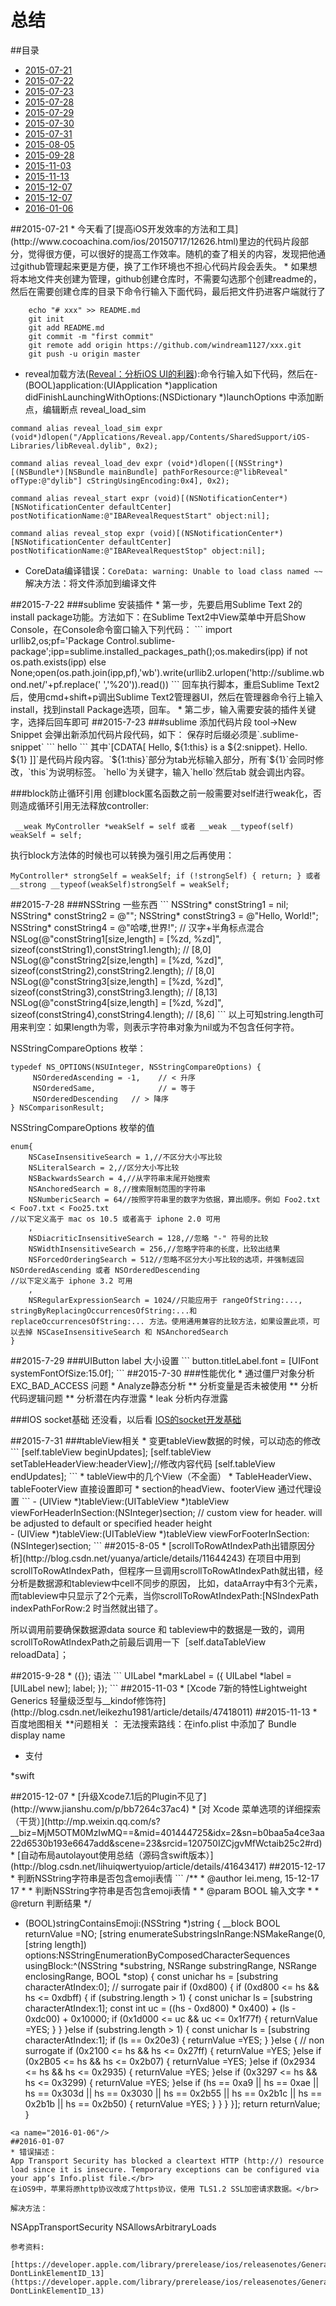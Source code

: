 # 总结
##<a name="index"/>目录
* [2015-07-21](#2015-07-21)
* [2015-07-22](#2015-07-22)
* [2015-07-23](#2015-07-23)
* [2015-07-28](#2015-07-28)
* [2015-07-29](#2015-07-29)
* [2015-07-30](#2015-07-30)
* [2015-07-31](#2015-07-31)
* [2015-08-05](#2015-08-05)
* [2015-09-28](#2015-09-28)
* [2015-11-03](#2015-11-03)
* [2015-11-13](#2015-11-13)
* [2015-12-07](#2015-12-07)
* [2015-12-07](#2015-12-17)
* [2016-01-06](#2016-01-06)

<a name="2015-07-21"/>
##2015-07-21
* 今天看了[提高iOS开发效率的方法和工具](http://www.cocoachina.com/ios/20150717/12626.html)里边的代码片段部分，觉得很方便，可以很好的提高工作效率。随机的查了相关的内容，发现把他通过github管理起来更是方便，换了工作环境也不担心代码片段会丢失。
* 如果想将本地文件夹创建为管理，github创建仓库时，不需要勾选那个创建readme的，然后在需要创建仓库的目录下命令行输入下面代码，最后把文件扔进客户端就行了

```
    echo "# xxx" >> README.md
	git init
	git add README.md
	git commit -m "first commit"
	git remote add origin https://github.com/windream1127/xxx.git
	git push -u origin master
```
* reveal加载方法([Reveal：分析iOS UI的利器](http://security.ios-wiki.com/issue-3-4/)):命令行输入如下代码，然后在- (BOOL)application:(UIApplication *)application didFinishLaunchingWithOptions:(NSDictionary *)launchOptions 中添加断点，编辑断点 reveal_load_sim
```
command alias reveal_load_sim expr (void*)dlopen("/Applications/Reveal.app/Contents/SharedSupport/iOS-Libraries/libReveal.dylib", 0x2);

command alias reveal_load_dev expr (void*)dlopen([(NSString*)[(NSBundle*)[NSBundle mainBundle] pathForResource:@"libReveal" ofType:@"dylib"] cStringUsingEncoding:0x4], 0x2);

command alias reveal_start expr (void)[(NSNotificationCenter*)[NSNotificationCenter defaultCenter] postNotificationName:@"IBARevealRequestStart" object:nil];

command alias reveal_stop expr (void)[(NSNotificationCenter*)[NSNotificationCenter defaultCenter] postNotificationName:@"IBARevealRequestStop" object:nil];
```
* CoreData编译错误：`CoreData: warning: Unable to load class named ~~`解决方法：将文件添加到编译文件

<a name="2015-07-22"/>
##2015-7-22
###sublime 安装插件
* 第一步，先要启用Sublime Text 2的install package功能。方法如下：在Sublime Text2中View菜单中开启Show Console，在Console命令窗口输入下列代码：
```
import urllib2,os;pf='Package Control.sublime-package';ipp=sublime.installed_packages_path();os.makedirs(ipp) if not os.path.exists(ipp) else None;open(os.path.join(ipp,pf),'wb').write(urllib2.urlopen('http://sublime.wbond.net/'+pf.replace(' ','%20')).read())
```
回车执行脚本，重启Sublime Text2后，使用cmd+shift+p调出Sublime Text2管理器UI，然后在管理器命令行上输入install，找到install Package选项，回车。
* 第二步，输入需要安装的插件关键字，选择后回车即可

<a name="2015-07-23"/>
##2015-7-23
###sublime 添加代码片段
tool->New Snippet 会弹出新添加代码片段代码，如下： 保存时后缀必须是`.sublime-snippet`
```
<snippet>
	<content><![CDATA[
Hello, ${1:this} is a ${2:snippet}.
Hello. ${1}
]]></content>
	<!-- Optional: Set a tabTrigger to define how to trigger the snippet -->
	<tabTrigger>hello</tabTrigger>
	<!-- Optional: Set a scope to limit where the snippet will trigger -->
	<!-- <scope>source.python</scope> -->
</snippet>
```
其中`[CDATA[
Hello, ${1:this} is a ${2:snippet}.
Hello. ${1}
]]`是代码片段内容。`${1:this}`部分为tab光标输入部分，所有`${1}`会同时修改，`this`为说明标签。 `<tabTrigger>hello</tabTrigger>`为关键字，输入`hello`然后tab 就会调出内容。

###block防止循环引用
创建block匿名函数之前一般需要对self进行weak化，否则造成循环引用无法释放controller:
```
 __weak MyController *weakSelf = self 或者 __weak __typeof(self) weakSelf = self;
 ```
执行block方法体的时候也可以转换为强引用之后再使用：
```
MyController* strongSelf = weakSelf; if (!strongSelf) { return; } 或者 __strong __typeof(weakSelf)strongSelf = weakSelf;
```

<a name="2015-07-28"/>
##2015-7-28
###NSString 一些东西
```
NSString* constString1 = nil;
NSString* constString2 = @"";
NSString* constString3 = @"Hello, World!";
NSString* constString4 = @"哈喽,世界!"; // 汉字+半角标点混合
NSLog(@"constString1[size,length] = [%zd, %zd]", sizeof(constString1),constString1.length); // [8,0]
NSLog(@"constString2[size,length] = [%zd, %zd]", sizeof(constString2),constString2.length); // [8,0]
NSLog(@"constString3[size,length] = [%zd, %zd]", sizeof(constString3),constString3.length); // [8,13]
NSLog(@"constString4[size,length] = [%zd, %zd]", sizeof(constString4),constString4.length); // [8,6]
```
以上可知string.length可用来判空：如果length为零，则表示字符串对象为nil或为不包含任何字符。</br>

NSStringCompareOptions 枚举：
```
typedef NS_OPTIONS(NSUInteger, NSStringCompareOptions) {
     NSOrderedAscending = -1,    // < 升序
     NSOrderedSame,              // = 等于
     NSOrderedDescending   // > 降序
} NSComparisonResult;
```
NSStringCompareOptions 枚举的值
```
enum{
    NSCaseInsensitiveSearch = 1,//不区分大小写比较
    NSLiteralSearch = 2,//区分大小写比较
    NSBackwardsSearch = 4,//从字符串末尾开始搜索
    NSAnchoredSearch = 8,//搜索限制范围的字符串
    NSNumbericSearch = 64//按照字符串里的数字为依据，算出顺序。例如 Foo2.txt < Foo7.txt < Foo25.txt
//以下定义高于 mac os 10.5 或者高于 iphone 2.0 可用
    ,
    NSDiacriticInsensitiveSearch = 128,//忽略 "-" 符号的比较
    NSWidthInsensitiveSearch = 256,//忽略字符串的长度，比较出结果
    NSForcedOrderingSearch = 512//忽略不区分大小写比较的选项，并强制返回 NSOrderedAscending 或者 NSOrderedDescending
//以下定义高于 iphone 3.2 可用
    ,
    NSRegularExpressionSearch = 1024//只能应用于 rangeOfString:..., stringByReplacingOccurrencesOfString:...和 replaceOccurrencesOfString:... 方法。使用通用兼容的比较方法，如果设置此项，可以去掉 NSCaseInsensitiveSearch 和 NSAnchoredSearch
}
```

<a name="2015-07-29"/>
##2015-7-29
###UIButton label 大小设置
```
button.titleLabel.font = [UIFont systemFontOfSize:15.0f];
```

<a name="2015-07-30"/>
##2015-7-30
###性能优化
* 通过僵尸对象分析EXC_BAD_ACCESS 问题
* Analyze静态分析
** 分析变量是否未被使用
** 分析代码逻辑问题
** 分析潜在内存泄露
* leak 分析内存泄露

###IOS socket基础  还没看，以后看
[IOS的socket开发基础](http://my.oschina.net/u/1378445/blog/340206)

<a name="2015-07-31"/>
##2015-7-31
###tableView相关
* 变更tableView数据的时候，可以动态的修改
```
[self.tableView beginUpdates];
[self.tableView setTableHeaderView:headerView];//修改内容代码
[self.tableView endUpdates];
```
* tableView中的几个View（不全面）
	* TableHeaderView、tableFooterView 直接设置即可
	* section的headView、footerView 通过代理设置
```
- (UIView *)tableView:(UITableView *)tableView viewForHeaderInSection:(NSInteger)section;   // custom view for header. will be adjusted to default or specified header height<br>
- (UIView *)tableView:(UITableView *)tableView viewForFooterInSection:(NSInteger)section;
```

<a name="2015-08-05"/>
##2015-8-05
* [scrollToRowAtIndexPath出错原因分析](http://blog.csdn.net/yuanya/article/details/11644243)
 在项目中用到scrollToRowAtIndexPath，但程序一旦调用scrollToRowAtIndexPath就出错，经分析是数据源和tableview中cell不同步的原因， 比如，dataArray中有3个元素，而tableview中只显示了2个元素，当你scrollToRowAtIndexPath:[NSIndexPath indexPathForRow:2 时当然就出错了。<br>

所以调用前要确保数据源data source 和 tableview中的数据是一致的，调用scrollToRowAtIndexPath之前最后调用一下［self.dataTableView reloadData］；

<a name="2015-09-28"/>
##2015-9-28
* ({}); 语法
```
    UILabel *markLabel = ({
        UILabel *label = [UILabel new];
        label;
    });
```

<a name="2015-11-03"/>
##2015-11-03
* [Xcode 7新的特性Lightweight Generics 轻量级泛型与__kindof修饰符](http://blog.csdn.net/leikezhu1981/article/details/47418011)

<a name="2015-11-13"/>
##2015-11-13
* 百度地图相关
**问题相关 ： 无法搜索路线：在info.plist 中添加了 Bundle display name

* 支付

*swift

<a name="2015-12-07"/>
##2015-12-07
* [升级Xcode7.1后的Plugin不见了](http://www.jianshu.com/p/bb7264c37ac4)
* [对 Xcode 菜单选项的详细探索（干货）](http://mp.weixin.qq.com/s?__biz=MjM5OTM0MzIwMQ==&mid=401444725&idx=2&sn=b0baa5a4ce3aa22d6530b193e6647add&scene=23&srcid=120750IZCjgvMfWctaib25c2#rd)
* [自动布局autolayout使用总结（源码含swift版本）](http://blog.csdn.net/lihuiqwertyuiop/article/details/41643417)

<a name="2015-12-17"/>
##2015-12-17
* 判断NSString字符串是否包含emoji表情
```
/**
 *  @author lei.meng, 15-12-17 17
 *
 *  判断NSString字符串是否包含emoji表情
 *
 *  @param BOOL 输入文字
 *
 *  @return 判断结果
 */

- (BOOL)stringContainsEmoji:(NSString *)string
{
    __block BOOL returnValue =NO;
    [string enumerateSubstringsInRange:NSMakeRange(0, [string length]) options:NSStringEnumerationByComposedCharacterSequences usingBlock:^(NSString *substring, NSRange substringRange, NSRange enclosingRange, BOOL *stop) {
        const unichar hs = [substring characterAtIndex:0];
        // surrogate pair
        if (0xd800) {
            if (0xd800 <= hs && hs <= 0xdbff) {
                if (substring.length > 1) {
                    const unichar ls = [substring characterAtIndex:1];
                    const int uc = ((hs - 0xd800) * 0x400) + (ls - 0xdc00) + 0x10000;
                    if (0x1d000 <= uc && uc <= 0x1f77f) {
                        returnValue =YES;
                    }
                }
            }else if (substring.length > 1) {
                const unichar ls = [substring characterAtIndex:1];
                if (ls == 0x20e3) {
                    returnValue =YES;
                }
            }else {
                // non surrogate
                if (0x2100 <= hs && hs <= 0x27ff) {
                    returnValue =YES;
                }else if (0x2B05 <= hs && hs <= 0x2b07) {
                    returnValue =YES;
                }else if (0x2934 <= hs && hs <= 0x2935) {
                    returnValue =YES;
                }else if (0x3297 <= hs && hs <= 0x3299) {
                    returnValue =YES;
                }else if (hs == 0xa9 || hs == 0xae || hs == 0x303d || hs == 0x3030 || hs == 0x2b55 || hs == 0x2b1c || hs == 0x2b1b || hs == 0x2b50) {
                    returnValue =YES;
                }
            }
        }
    }];
    return returnValue;
}
```
<a name="2016-01-06"/>
##2016-01-07
* 错误描述：
App Transport Security has blocked a cleartext HTTP (http://) resource load since it is insecure. Temporary exceptions can be configured via your app‘s Info.plist file.</br>
在iOS9中，苹果将原http协议改成了https协议，使用 TLS1.2 SSL加密请求数据。</br>

解决方法：
```
<key>NSAppTransportSecurity</key>
<dict>
<key>NSAllowsArbitraryLoads</key>
<true/>
</dict>
```
参考资料:

[https://developer.apple.com/library/prerelease/ios/releasenotes/General/WhatsNewIniOS/Articles/iOS9.html#//apple_ref/doc/uid/TP40016198-DontLinkElementID_13](https://developer.apple.com/library/prerelease/ios/releasenotes/General/WhatsNewIniOS/Articles/iOS9.html#//apple_ref/doc/uid/TP40016198-DontLinkElementID_13)